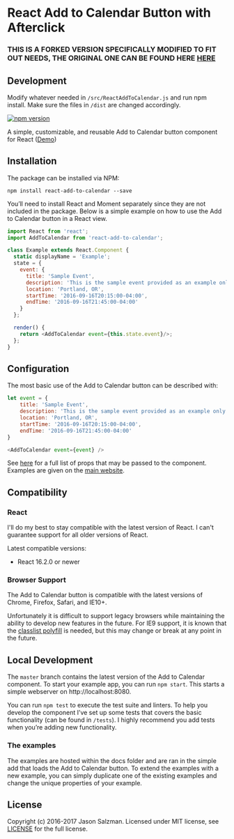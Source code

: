 # React Add to Calendar Button with Afterclick

### THIS IS A FORKED VERSION SPECIFICALLY MODIFIED TO FIT OUT NEEDS, THE ORIGINAL ONE CAN BE FOUND HERE [HERE](https://jasonsalzman.github.io/react-add-to-calendar/)

## Development

Modify whatever needed in `/src/ReactAddToCalendar.js` and run npm install. Make sure the files in `/dist` are changed accordingly.

[![npm version](https://badge.fury.io/js/react-add-to-calendar-with-afterclick.svg)](https://badge.fury.io/js/react-add-to-calendar-with-afterclick)

A simple, customizable, and reusable Add to Calendar button component for React ([Demo](https://jasonsalzman.github.io/react-add-to-calendar/))

## Installation

The package can be installed via NPM:

```
npm install react-add-to-calendar --save
```

You’ll need to install React and Moment separately since they are not included in the package. Below is a simple example on how to use the Add to Calendar button in a React view.

```js
import React from 'react';
import AddToCalendar from 'react-add-to-calendar';

class Example extends React.Component {
  static displayName = 'Example';
  state = {
    event: {
      title: 'Sample Event',
      description: 'This is the sample event provided as an example only',
      location: 'Portland, OR',
      startTime: '2016-09-16T20:15:00-04:00',
      endTime: '2016-09-16T21:45:00-04:00'
    }
  };

  render() {
    return <AddToCalendar event={this.state.event}/>;
  };
}
```

## Configuration

The most basic use of the Add to Calendar button can be described with:

```js
let event = {
    title: 'Sample Event',
    description: 'This is the sample event provided as an example only',
    location: 'Portland, OR',
    startTime: '2016-09-16T20:15:00-04:00',
    endTime: '2016-09-16T21:45:00-04:00'
}

<AddToCalendar event={event} />
```

See [here](https://github.com/jasonsalzman/react-add-to-calendar/blob/master/docs/ReactAddToCalendar.md) for a full list of props that may be passed to the component. Examples are given on the [main website](https://jasonsalzman.github.io/react-add-to-calendar).

## Compatibility

### React

I'll do my best to stay compatible with the latest version of React. I can't guarantee support for all older versions of React.

Latest compatible versions:
- React 16.2.0 or newer

### Browser Support

The Add to Calendar button is compatible with the latest versions of Chrome, Firefox, Safari, and IE10+.

Unfortunately it is difficult to support legacy browsers while maintaining the ability to develop new features in the future.  For IE9 support, it is known that the [classlist polyfill](https://www.npmjs.com/package/classlist-polyfill) is needed, but this may change or break at any point in the future.

## Local Development

The `master` branch contains the latest version of the Add to Calendar component. To start your example app, you can run `npm start`. This starts a simple webserver on http://localhost:8080.

You can run `npm test` to execute the test suite and linters. To help you develop the component I’ve set up some tests that covers the basic functionality (can be found in  `/tests`). I highly recommend you add tests when you’re adding new functionality.

### The examples
The examples are hosted within the docs folder and are ran in the simple add that loads the Add to Calendar button. To extend the examples with a new example, you can simply duplicate one of the existing examples and change the unique properties of your example.

## License

Copyright (c) 2016-2017 Jason Salzman. Licensed under MIT license, see [LICENSE](LICENSE) for the full license.
